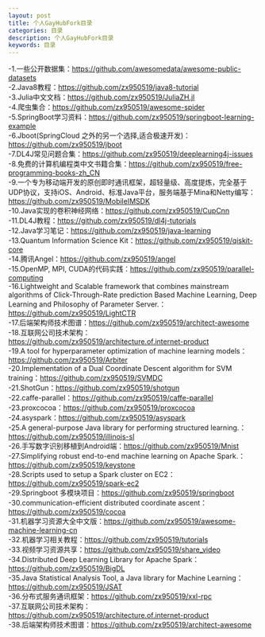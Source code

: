 ```yaml
---
layout: post
title: 个人GayHubFork目录
categories: 目录
description: 个人GayHubFork目录
keywords: 目录
---
```


-1.一些公开数据集：https://github.com/awesomedata/awesome-public-datasets  
-2.Java8教程：https://github.com/zx950519/java8-tutorial  
-3.Julia中文文档：https://github.com/zx950519/JuliaZH.jl  
-4.爬虫集合：https://github.com/zx950519/awesome-spider  
-5.SpringBoot学习资料：https://github.com/zx950519/springboot-learning-example  
-6.Jboot(SpringCloud 之外的另一个选择,适合极速开发)：https://github.com/zx950519/jboot  
-7.DL4J常见问题合集：https://github.com/zx950519/deeplearning4j-issues  
-8.免费的计算机编程类中文书籍合集：https://github.com/zx950519/free-programming-books-zh_CN  
-9.一个专为移动端开发的原创即时通讯框架，超轻量级、高度提炼，完全基于UDP协议，支持iOS、Android、标准Java平台，服务端基于Mina和Netty编写：https://github.com/zx950519/MobileIMSDK  
-10.Java实现的卷积神经网络：https://github.com/zx950519/CupCnn  
-11.DL4J教程：https://github.com/zx950519/dl4j-tutorials  
-12.Java学习笔记：https://github.com/zx950519/java-learning  
-13.Quantum Information Science Kit：https://github.com/zx950519/qiskit-core  
-14.腾讯Angel：https://github.com/zx950519/angel  
-15.OpenMP, MPI, CUDA的代码实践：https://github.com/zx950519/parallel-computing  
-16.Lightweight and Scalable framework that combines mainstream algorithms of Click-Through-Rate prediction Based Machine Learning, Deep Learning and Philosophy of Parameter Server.：https://github.com/zx950519/LightCTR  
-17.后端架构师技术图谱：https://github.com/zx950519/architect-awesome  
-18.互联网公司技术架构：https://github.com/zx950519/architecture.of.internet-product  
-19.A tool for hyperparameter optimization of machine learning models：https://github.com/zx950519/Arbiter  
-20.Implementation of a Dual Coordinate Descent algorithm for SVM training：https://github.com/zx950519/SVMDC  
-21.ShotGun：https://github.com/zx950519/shotgun  
-22.caffe-parallel：https://github.com/zx950519/caffe-parallel  
-23.proxcocoa：https://github.com/zx950519/proxcocoa  
-24.asyspark：https://github.com/zx950519/asyspark  
-25.A general-purpose Java library for performing structured learning.：https://github.com/zx950519/illinois-sl  
-26.手写数字识别移植到Android端：https://github.com/zx950519/Mnist  
-27.Simplifying robust end-to-end machine learning on Apache Spark.：https://github.com/zx950519/keystone  
-28.Scripts used to setup a Spark cluster on EC2：https://github.com/zx950519/spark-ec2  
-29.Springboot 多模块项目：https://github.com/zx950519/springboot  
-30.communication-efficient distributed coordinate ascent：https://github.com/zx950519/cocoa  
-31.机器学习资源大全中文版：https://github.com/zx950519/awesome-machine-learning-cn  
-32.机器学习相关教程：https://github.com/zx950519/tutorials  
-33.视频学习资源共享：https://github.com/zx950519/share_video  
-34.Distributed Deep Learning Library for Apache Spark：https://github.com/zx950519/BigDL  
-35.Java Statistical Analysis Tool, a Java library for Machine Learning：https://github.com/zx950519/JSAT  
-36.分布式服务通讯框架：https://github.com/zx950519/xxl-rpc  
-37.互联网公司技术架构：https://github.com/zx950519/architecture.of.internet-product  
-38.后端架构师技术图谱：https://github.com/zx950519/architect-awesome  
